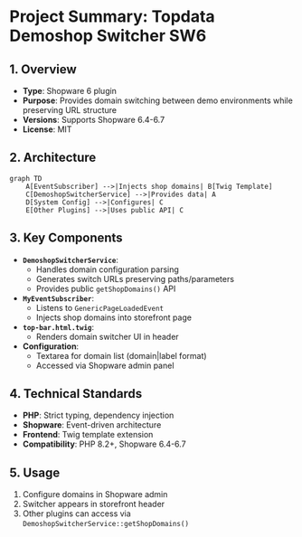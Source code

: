 # Project Summary: Topdata Demoshop Switcher SW6

## 1. Overview
- **Type**: Shopware 6 plugin
- **Purpose**: Provides domain switching between demo environments while preserving URL structure
- **Versions**: Supports Shopware 6.4-6.7
- **License**: MIT

## 2. Architecture
```mermaid
graph TD
    A[EventSubscriber] -->|Injects shop domains| B[Twig Template]
    C[DemoshopSwitcherService] -->|Provides data| A
    D[System Config] -->|Configures| C
    E[Other Plugins] -->|Uses public API| C
```

## 3. Key Components
- **`DemoshopSwitcherService`**:
  - Handles domain configuration parsing
  - Generates switch URLs preserving paths/parameters
  - Provides public `getShopDomains()` API
- **`MyEventSubscriber`**:
  - Listens to `GenericPageLoadedEvent`
  - Injects shop domains into storefront page
- **`top-bar.html.twig`**:
  - Renders domain switcher UI in header
- **Configuration**:
  - Textarea for domain list (domain|label format)
  - Accessed via Shopware admin panel

## 4. Technical Standards
- **PHP**: Strict typing, dependency injection
- **Shopware**: Event-driven architecture
- **Frontend**: Twig template extension
- **Compatibility**: PHP 8.2+, Shopware 6.4-6.7

## 5. Usage
1. Configure domains in Shopware admin
2. Switcher appears in storefront header
3. Other plugins can access via `DemoshopSwitcherService::getShopDomains()`